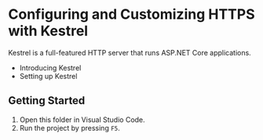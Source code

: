 # Configuring and Customizing HTTPS with Kestrel

Kestrel is a full-featured HTTP server that runs ASP.NET Core applications.

- Introducing Kestrel
- Setting up Kestrel

## Getting Started

1. Open this folder in Visual Studio Code.
1. Run the project by pressing `F5`.
